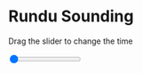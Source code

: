 <h1>Rundu Sounding</h1>
<p>Drag the slider to change the time</p>

<div class="slidecontainer">
<input oninput='setImage(this)' class="slider" type="range" min="0" max="3" value="0" step="1" />
<img id='img'/>
</div>

<script>
var img = document.getElementById('img');
var img_array = ['/assets/images/skwt/skd_rundu_wrfout_d01_2020-04-30_12:00:00.png',
'/assets/images/skwt/skd_rundu_wrfout_d01_2020-04-30_18:00:00.png',
'/assets/images/skwt/skd_rundu_wrfout_d01_2020-05-01_00:00:00.png',];
function setImage(obj)
{
        var value = obj.value;
        img.src = img_array[value];

}
</script>
